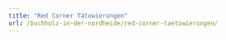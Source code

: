 ```yaml
---
title: "Red Corner Tätowierungen"
url: /buchholz-in-der-nordheide/red-corner-taetowierungen/
---
```

